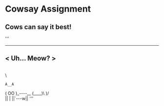 # Cowsay Assignment

## Cows can say it best!

'''
 _____________
< Uh... Meow? >
 -------------
  \
   \

    A__A
   ( OO )\_----__
   (____)\      )\/\
        ||      |
        ||`---w||
'''